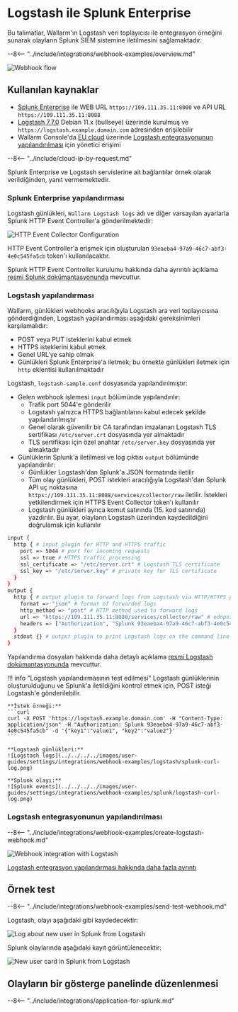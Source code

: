 [splunk-dashboard-by-wallarm-img]: ../../../../images/user-guides/settings/integrations/splunk-dashboard-by-wallarm.png

# Logstash ile Splunk Enterprise

Bu talimatlar, Wallarm'ın Logstash veri toplayıcısı ile entegrasyon örneğini sunarak olayların Splunk SIEM sistemine iletilmesini sağlamaktadır.

--8<-- "../include/integrations/webhook-examples/overview.md"

![Webhook flow](../../../../images/user-guides/settings/integrations/webhook-examples/logstash/splunk-scheme.png)

## Kullanılan kaynaklar

* [Splunk Enterprise](#splunk-enterprise-configuration) ile WEB URL `https://109.111.35.11:8000` ve API URL `https://109.111.35.11:8088`
* [Logstash 7.7.0](#logstash-configuration) Debian 11.x (bullseye) üzerinde kurulmuş ve `https://logstash.example.domain.com` adresinden erişilebilir
* Wallarm Console'da [EU cloud](https://my.wallarm.com) üzerinde [Logstash entegrasyonunun yapılandırılması](#configuration-of-logstash-integration) için yönetici erişimi

--8<-- "../include/cloud-ip-by-request.md"

Splunk Enterprise ve Logstash servislerine ait bağlantılar örnek olarak verildiğinden, yanıt vermemektedir.

### Splunk Enterprise yapılandırması

Logstash günlükleri, `Wallarm Logstash logs` adı ve diğer varsayılan ayarlarla Splunk HTTP Event Controller'a gönderilmektedir:

![HTTP Event Collector Configuration](../../../../images/user-guides/settings/integrations/webhook-examples/splunk/logstash-setup.png)

HTTP Event Controller'a erişmek için oluşturulan `93eaeba4-97a9-46c7-abf3-4e0c545fa5cb` token'ı kullanılacaktır.

Splunk HTTP Event Controller kurulumu hakkında daha ayrıntılı açıklama [resmi Splunk dokümantasyonunda](https://docs.splunk.com/Documentation/Splunk/8.0.5/Data/UsetheHTTPEventCollector) mevcuttur.

### Logstash yapılandırması

Wallarm, günlükleri webhooks aracılığıyla Logstash ara veri toplayıcısına gönderdiğinden, Logstash yapılandırması aşağıdaki gereksinimleri karşılamalıdır:

* POST veya PUT isteklerini kabul etmek
* HTTPS isteklerini kabul etmek
* Genel URL'ye sahip olmak
* Günlükleri Splunk Enterprise'a iletmek; bu örnekte günlükleri iletmek için `http` eklentisi kullanılmaktadır

Logstash, `logstash-sample.conf` dosyasında yapılandırılmıştır:

* Gelen webhook işlemesi `input` bölümünde yapılandırılır:
    * Trafik port 5044'e gönderilir
    * Logstash yalnızca HTTPS bağlantılarını kabul edecek şekilde yapılandırılmıştır
    * Genel olarak güvenilir bir CA tarafından imzalanan Logstash TLS sertifikası `/etc/server.crt` dosyasında yer almaktadır
    * TLS sertifikası için özel anahtar `/etc/server.key` dosyasında yer almaktadır
* Günlüklerin Splunk'a iletilmesi ve log çıktısı `output` bölümünde yapılandırılır:
    * Günlükler Logstash'dan Splunk'a JSON formatında iletilir
    * Tüm olay günlükleri, POST istekleri aracılığıyla Logstash'dan Splunk API uç noktasına `https://109.111.35.11:8088/services/collector/raw` iletilir. İstekleri yetkilendirmek için HTTPS Event Collector token'ı kullanılır
    * Logstash günlükleri ayrıca komut satırında (15. kod satırında) yazdırılır. Bu ayar, olayların Logstash üzerinden kaydedildiğini doğrulamak için kullanılır

```bash linenums="1"
input {
  http { # input plugin for HTTP and HTTPS traffic
    port => 5044 # port for incoming requests
    ssl => true # HTTPS traffic processing
    ssl_certificate => "/etc/server.crt" # Logstash TLS certificate
    ssl_key => "/etc/server.key" # private key for TLS certificate
  }
}
output {
  http { # output plugin to forward logs from Logstash via HTTP/HTTPS protocol
    format => "json" # format of forwarded logs
    http_method => "post" # HTTP method used to forward logs
    url => "https://109.111.35.11:8088/services/collector/raw" # ednpoint to forward logs to
    headers => ["Authorization", "Splunk 93eaeba4-97a9-46c7-abf3-4e0c545fa5cb"] # HTTP headers to authorize requests
  }
  stdout {} # output plugin to print Logstash logs on the command line
}
```

Yapılandırma dosyaları hakkında daha detaylı açıklama [resmi Logstash dokümantasyonunda](https://www.elastic.co/guide/en/logstash/current/configuration-file-structure.html) mevcuttur.

!!! info "Logstash yapılandırmasının test edilmesi"
    Logstash günlüklerinin oluşturulduğunu ve Splunk'a iletildiğini kontrol etmek için, POST isteği Logstash'e gönderilebilir.

    **İstek örneği:**
    ```curl
    curl -X POST 'https://logstash.example.domain.com' -H "Content-Type: application/json" -H "Authorization: Splunk 93eaeba4-97a9-46c7-abf3-4e0c545fa5cb" -d '{"key1":"value1", "key2":"value2"}'
    ```

    **Logstash günlükleri:**
    ![Logstash logs](../../../../images/user-guides/settings/integrations/webhook-examples/logstash/splunk-curl-log.png)

    **Splunk olayı:**
    ![Splunk events](../../../../images/user-guides/settings/integrations/webhook-examples/splunk/logstash-curl-log.png)

### Logstash entegrasyonunun yapılandırılması

--8<-- "../include/integrations/webhook-examples/create-logstash-webhook.md"

![Webhook integration with Logstash](../../../../images/user-guides/settings/integrations/add-logstash-integration.png)

[Logstash entegrasyon yapılandırması hakkında daha fazla ayrıntı](../logstash.md)

## Örnek test

--8<-- "../include/integrations/webhook-examples/send-test-webhook.md"

Logstash, olayı aşağıdaki gibi kaydedecektir:

![Log about new user in Splunk from Logstash](../../../../images/user-guides/settings/integrations/webhook-examples/logstash/splunk-user-log.png)

Splunk olaylarında aşağıdaki kayıt görüntülenecektir:

![New user card in Splunk from Logstash](../../../../images/user-guides/settings/integrations/webhook-examples/splunk/logstash-user.png)

## Olayların bir gösterge panelinde düzenlenmesi

--8<-- "../include/integrations/application-for-splunk.md"